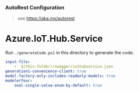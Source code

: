 ### AutoRest Configuration
> see https://aka.ms/autorest

# Azure.IoT.Hub.Service

Run `./generateCode.ps1` in this directory to generate the code.

``` yaml
input-file:
    -  $(this-folder)/swagger/iothubservice.json
generation1-convenience-client: true
model-factory-only-includes-readonly-models: true
modelerfour:
    seal-single-value-enum-by-default: true
```
